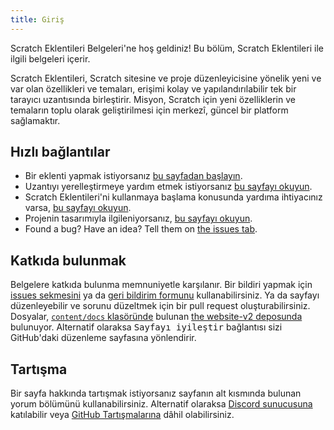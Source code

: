 ```yaml
---
title: Giriş
---
```


Scratch Eklentileri Belgeleri'ne hoş geldiniz! Bu bölüm, Scratch Eklentileri ile ilgili belgeleri içerir.

Scratch Eklentileri, Scratch sitesine ve proje düzenleyicisine yönelik yeni ve var olan özellikleri ve temaları, erişimi kolay ve yapılandırılabilir tek bir tarayıcı uzantısında birleştirir. Misyon, Scratch için yeni özelliklerin ve temaların toplu olarak geliştirilmesi için merkezî, güncel bir platform sağlamaktır.

## Hızlı bağlantılar

- Bir eklenti yapmak istiyorsanız [bu sayfadan başlayın](develop/getting-started/creating-an-addon).
- Uzantıyı yerelleştirmeye yardım etmek istiyorsanız [bu sayfayı okuyun](localization/joining-the-localization-team).
- Scratch Eklentileri'ni kullanmaya başlama konusunda yardıma ihtiyacınız varsa, [bu sayfayı okuyun](getting-started/quick-start).
- Projenin tasarımıyla ilgileniyorsanız, [bu sayfayı okuyun](reference/design).
- Found a bug? Have an idea? Tell them on [the issues tab](https://github.com/ScratchAddons/ScratchAddons/issues).

## Katkıda bulunmak

Belgelere katkıda bulunma memnuniyetle karşılanır. Bir bildiri yapmak için [issues sekmesini](https://github.com/ScratchAddons/website-v2/issues) ya da [geri bildirim formunu](../feedback) kullanabilirsiniz. Ya da sayfayı düzenleyebilir ve sorunu düzeltmek için bir pull request oluşturabilirsiniz. Dosyalar, [`content/docs` klasöründe](https://github.com/ScratchAddons/website-v2/tree/master/content/docs) bulunan [the website-v2 deposunda](https://github.com/ScratchAddons/website-v2) bulunuyor. Alternatif olaraksa <kbd>Sayfayı iyileştir</kbd> bağlantısı sizi GitHub'daki düzenleme sayfasına yönlendirir.

## Tartışma

Bir sayfa hakkında tartışmak istiyorsanız sayfanın alt kısmında bulunan yorum bölümünü kullanabilirsiniz. Alternatif olaraksa [Discord sunucusuna](https://discord.gg/R5NBqwMjNc) katılabilir veya [GitHub Tartışmalarına](https://github.com/ScratchAddons/ScratchAddons/discussions) dâhil olabilirsiniz.
